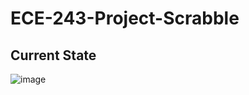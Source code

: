 # ECE-243-Project-Scrabble

## Current State
![image](https://user-images.githubusercontent.com/61927002/114137042-76404b80-98c0-11eb-849d-d7d9335cf7c3.png)
